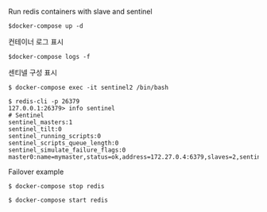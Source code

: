 Run redis containers with slave and sentinel
```
$docker-compose up -d
```

컨테이너 로그 표시
```
$docker-compose logs -f
```

센티넬 구성 표시
```
$ docker-compose exec -it sentinel2 /bin/bash

$ redis-cli -p 26379
127.0.0.1:26379> info sentinel
# Sentinel
sentinel_masters:1
sentinel_tilt:0
sentinel_running_scripts:0
sentinel_scripts_queue_length:0
sentinel_simulate_failure_flags:0
master0:name=mymaster,status=ok,address=172.27.0.4:6379,slaves=2,sentinels=3
```

Failover example
```
$ docker-compose stop redis

$ docker-compose start redis
```
